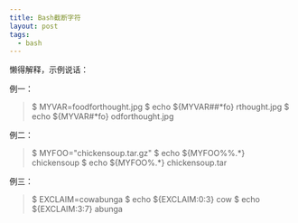 ```yaml
---
title: Bash截断字符
layout: post
tags:
  - bash
---
```


懒得解释，示例说话：

例一：

> $ MYVAR=foodforthought.jpg
> $ echo ${MYVAR##\*fo}
> rthought.jpg
> $ echo ${MYVAR#\*fo}
> odforthought.jpg

例二：

> $ MYFOO="chickensoup.tar.gz"
> $ echo ${MYFOO%%.\*}
> chickensoup
> $ echo ${MYFOO%.\*}
> chickensoup.tar

例三：

> $ EXCLAIM=cowabunga
> $ echo ${EXCLAIM:0:3}
> cow
> $ echo ${EXCLAIM:3:7}
> abunga

